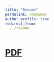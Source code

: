 ```yaml
---
title: "Resume"
permalink: /Resume/
author_profile: true
redirect_from:
  - /resume
---
```


[PDF](https://jeetkanjani7.github.io/files/Kanjani_Jeet_S21.pdf)
======
